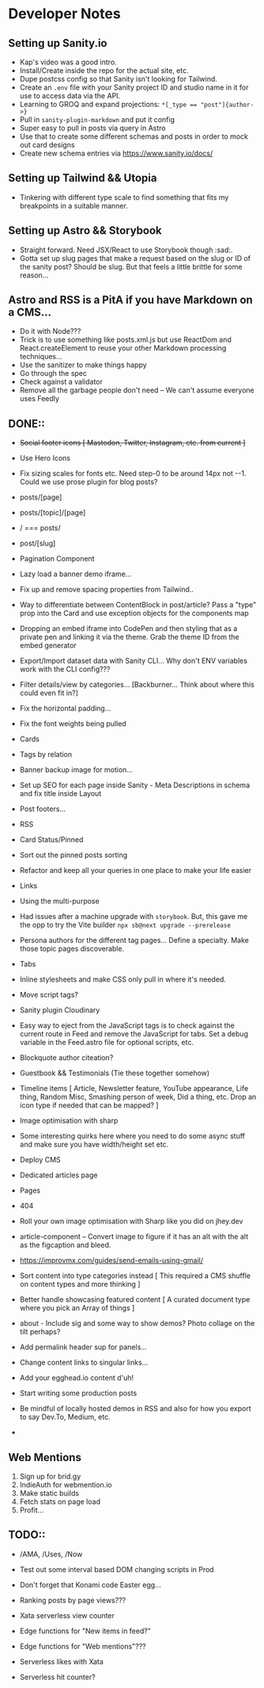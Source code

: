 # Developer Notes

## Setting up Sanity.io
- Kap's video was a good intro.
- Install/Create inside the repo for the actual site, etc.
- Dupe postcss config so that Sanity isn't looking for Tailwind.
- Create an `.env` file with your Sanity project ID and studio name in it for use to access data via the API.
- Learning to GROQ and expand projections: `*[_type == "post"]{author->}`
- Pull in `sanity-plugin-markdown` and put it config
- Super easy to pull in posts via query in Astro
- Use that to create some different schemas and posts in order to mock out card designs
- Create new schema entries via https://www.sanity.io/docs/

## Setting up Tailwind && Utopia
- Tinkering with different type scale to find something that fits my breakpoints in a suitable manner.

## Setting up Astro && Storybook
- Straight forward. Need JSX/React to use Storybook though :sad:.
- Gotta set up slug pages that make a request based on the slug or ID of the sanity post? Should be slug. But that feels a little brittle for some reason...

## Astro and RSS is a PitA if you have Markdown on a CMS...
- Do it with Node???
- Trick is to use something like posts.xml.js but use ReactDom and React.createElement to reuse your other Markdown processing techniques...
- Use the sanitizer to make things happy
- Go through the spec
- Check against a validator
- Remove all the garbage people don't need – We can't assume everyone uses Feedly

## DONE::
- ~~Social footer icons [ Mastodon, Twitter, Instagram, etc. from current ]~~
- Use Hero Icons
- Fix sizing scales for fonts etc. Need step-0 to be around 14px not --1. Could we use prose plugin for blog posts?
- posts/[page]
- posts/[topic]/[page]
- / === posts/
- post/[slug]
- Pagination Component
- Lazy load a banner demo iframe...
- Fix up and remove spacing properties from Tailwind..
- Way to differentiate between ContentBlock in post/article? Pass a "type" prop into the Card and use exception objects for the components map
- Dropping an embed iframe into CodePen and then styling that as a private pen and linking it via the theme. Grab the theme ID from the embed generator
- Export/Import dataset data with Sanity CLI... Why don't ENV variables work with the CLI config???
- Filter details/view by categories... [Backburner... Think about where this could even fit in?]
- Fix the horizontal padding...
- Fix the font weights being pulled
- Cards
- Tags by relation
- Banner backup image for motion...
- Set up SEO for each page inside Sanity - Meta Descriptions in schema and fix title inside Layout
- Post footers...
- RSS
- Card Status/Pinned
- Sort out the pinned posts sorting
- Refactor and keep all your queries in one place to make your life easier
- Links
- Using the multi-purpose <ContentBlock/>
- Had issues after a machine upgrade with `storybook`. But, this gave me the opp to try the Vite builder `npx sb@next upgrade --prerelease`
- Persona authors for the different tag pages... Define a specialty. Make those topic pages discoverable.
- Tabs
- Inline stylesheets and make CSS only pull in where it's needed.
- Move script tags?
- Sanity plugin Cloudinary
- Easy way to eject from the JavaScript tags is to check against the current route in Feed and remove the JavaScript for tabs. Set a debug variable in the Feed.astro file for optional scripts, etc.
- Blockquote author citeation?
- Guestbook && Testimonials (Tie these together somehow)
- Timeline items [ Article, Newsletter feature, YouTube appearance, Life thing, Random Misc, Smashing person of week, Did a thing, etc. Drop an icon type if needed that can be mapped? ]
- Image optimisation with sharp
- Some interesting quirks here where you need to do some async stuff and make sure you have width/height set etc.
- Deploy CMS
- Dedicated articles page
- Pages
- 404
- Roll your own image optimisation with Sharp like you did on jhey.dev
- article-component – Convert image to figure if it has an alt with the alt as the figcaption and bleed.
- https://improvmx.com/guides/send-emails-using-gmail/

- Sort content into type categories instead [ This required a CMS shuffle on content types and more thinking ]
- Better handle showcasing featured content [ A curated document type where you pick an Array of things ]
- about - Include sig and some way to show demos? Photo collage on the tilt perhaps?
- Add permalink header sup for panels...
- Change content links to singular links...
- Add your egghead.io content d'uh!
- Start writing some production posts
- Be mindful of locally hosted demos in RSS and also for how you export to say Dev.To, Medium, etc.
-
## Web Mentions
1. Sign up for brid.gy
2. IndieAuth for webmention.io
3. Make static builds
4. Fetch stats on page load
5. Profit...

## TODO::
- /AMA, /Uses, /Now
- Test out some interval based DOM changing scripts in Prod

- Don't forget that Konami code Easter egg...
- Ranking posts by page views???
- Xata serverless view counter
- Edge functions for "New items in feed?"
- Edge functions for "Web mentions"???
- Serverless likes with Xata
- Serverless hit counter?